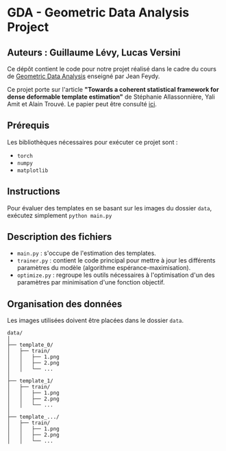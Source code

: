 # GDA - Geometric Data Analysis Project

## Auteurs : Guillaume Lévy, Lucas Versini

Ce dépôt contient le code pour notre projet réalisé dans le cadre du cours de [Geometric Data Analysis](https://www.jeanfeydy.com/Teaching/index.html) enseigné par Jean Feydy.

Ce projet porte sur l'article **"Towards a coherent statistical framework for dense deformable template estimation"** de Stéphanie Allassonnière, Yali Amit et Alain Trouvé. Le papier peut être consulté [ici](https://galton.uchicago.edu/~amit/Papers/em.pdf).

## Prérequis
Les bibliothèques nécessaires pour exécuter ce projet sont :
- `torch`
- `numpy`
- `matplotlib`

## Instructions
Pour évaluer des templates en se basant sur les images du dossier `data`, exécutez simplement `python main.py`

## Description des fichiers
- `main.py` : s'occupe de l'estimation des templates.
- `trainer.py` : contient le code principal pour mettre à jour les différents paramètres du modèle (algorithme espérance-maximisation).
- `optimize.py` : regroupe les outils nécessaires à l'optimisation d'un des paramètres par minimisation d'une fonction objectif.

## Organisation des données
Les images utilisées doivent être placées dans le dossier `data`.
```
data/
│
├── template_0/
│   ├── train/
│   │   ├── 1.png
│   │   ├── 2.png
│   │   └── ...
│
├── template_1/
│   ├── train/
│   │   ├── 1.png
│   │   ├── 2.png
│   │   └── ...
│
├── template_.../
│   ├── train/
│   │   ├── 1.png
│   │   ├── 2.png
│   │   └── ...
```
